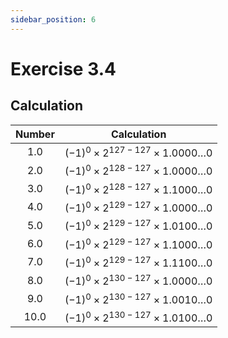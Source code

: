 ```yaml
---
sidebar_position: 6
---
```


# Exercise 3.4
## Calculation
| Number | Calculation |
| :---: | :---: |
|  1.0 | $(-1)^0 \times 2^{127-127} \times 1.0000 \dots 0$ |
|  2.0 | $(-1)^0 \times 2^{128-127} \times 1.0000 \dots 0$ |
|  3.0 | $(-1)^0 \times 2^{128-127} \times 1.1000 \dots 0$ |
|  4.0 | $(-1)^0 \times 2^{129-127} \times 1.0000 \dots 0$ |
|  5.0 | $(-1)^0 \times 2^{129-127} \times 1.0100 \dots 0$ |
|  6.0 | $(-1)^0 \times 2^{129-127} \times 1.1000 \dots 0$ |
|  7.0 | $(-1)^0 \times 2^{129-127} \times 1.1100 \dots 0$ |
|  8.0 | $(-1)^0 \times 2^{130-127} \times 1.0000 \dots 0$ |
|  9.0 | $(-1)^0 \times 2^{130-127} \times 1.0010 \dots 0$ |
| 10.0 | $(-1)^0 \times 2^{130-127} \times 1.0100 \dots 0$ |
